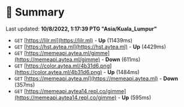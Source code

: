 # 📖 Summary
Last updated: **10/8/2022, 1:17:39 PTG "Asia/Kuala_Lumpur"**

- `GET` [https://lilr.ml](https://lilr.ml) - **Up** (11439ms)
- `GET` [https://hst.aytea.ml](https://hst.aytea.ml) - **Up** (4429ms)
- `GET` [https://memeapi.aytea.ml/gimme](https://memeapi.aytea.ml/gimme) - **Down** (611ms)
- `GET` [https://color.aytea.ml/4b31d6.png](https://color.aytea.ml/4b31d6.png) - **Up** (1484ms)
- `GET` [https://memeapi.aytea.ml](https://memeapi.aytea.ml) - **Down** (357ms)
- `GET` [https://memeapi.aytea14.repl.co/gimme](https://memeapi.aytea14.repl.co/gimme) - **Up** (595ms)
